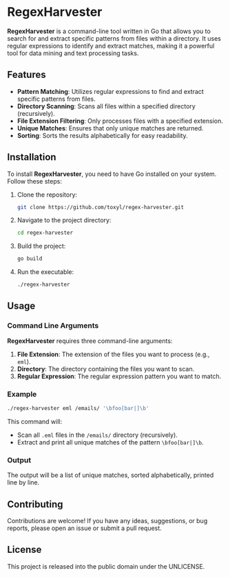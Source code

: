 # RegexHarvester

**RegexHarvester** is a command-line tool written in Go that allows you to search for and extract specific patterns from files within a directory. It uses regular expressions to identify and extract matches, making it a powerful tool for data mining and text processing tasks.

## Features

- **Pattern Matching**: Utilizes regular expressions to find and extract specific patterns from files.
- **Directory Scanning**: Scans all files within a specified directory (recursively).
- **File Extension Filtering**: Only processes files with a specified extension.
- **Unique Matches**: Ensures that only unique matches are returned.
- **Sorting**: Sorts the results alphabetically for easy readability.

## Installation

To install **RegexHarvester**, you need to have Go installed on your system. Follow these steps:

1. Clone the repository:
   ```sh
   git clone https://github.com/toxyl/regex-harvester.git
   ```

2. Navigate to the project directory:
   ```sh
   cd regex-harvester
   ```

3. Build the project:
   ```sh
   go build
   ```

4. Run the executable:
   ```sh
   ./regex-harvester
   ```

## Usage

### Command Line Arguments

**RegexHarvester** requires three command-line arguments:

1. **File Extension**: The extension of the files you want to process (e.g., `eml`).
2. **Directory**: The directory containing the files you want to scan.
3. **Regular Expression**: The regular expression pattern you want to match.

### Example

```sh
./regex-harvester eml /emails/ '\bfoo[bar|]\b'
```

This command will:

- Scan all `.eml` files in the `/emails/` directory (recursively).
- Extract and print all unique matches of the pattern `\bfoo[bar|]\b`.

### Output

The output will be a list of unique matches, sorted alphabetically, printed line by line.

## Contributing

Contributions are welcome! If you have any ideas, suggestions, or bug reports, please open an issue or submit a pull request.

## License

This project is released into the public domain under the UNLICENSE.
